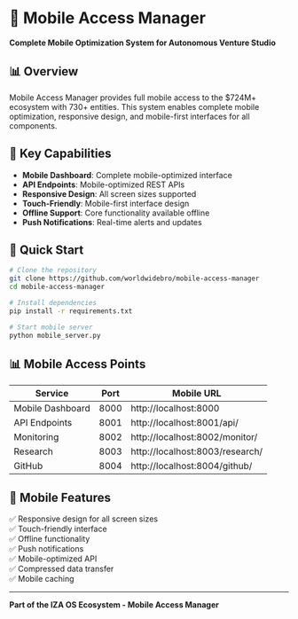 # 📱 Mobile Access Manager

**Complete Mobile Optimization System for Autonomous Venture Studio**

## 📊 Overview

Mobile Access Manager provides full mobile access to the $724M+ ecosystem with 730+ entities. This system enables complete mobile optimization, responsive design, and mobile-first interfaces for all components.

## 🎯 Key Capabilities

- **Mobile Dashboard**: Complete mobile-optimized interface
- **API Endpoints**: Mobile-optimized REST APIs
- **Responsive Design**: All screen sizes supported
- **Touch-Friendly**: Mobile-first interface design
- **Offline Support**: Core functionality available offline
- **Push Notifications**: Real-time alerts and updates

## 🚀 Quick Start

```bash
# Clone the repository
git clone https://github.com/worldwidebro/mobile-access-manager
cd mobile-access-manager

# Install dependencies
pip install -r requirements.txt

# Start mobile server
python mobile_server.py
```

## 📊 Mobile Access Points

| Service | Port | Mobile URL |
|---------|------|-----------|
| Mobile Dashboard | 8000 | http://localhost:8000 |
| API Endpoints | 8001 | http://localhost:8001/api/ |
| Monitoring | 8002 | http://localhost:8002/monitor/ |
| Research | 8003 | http://localhost:8003/research/ |
| GitHub | 8004 | http://localhost:8004/github/ |

## 🎯 Mobile Features

✅ Responsive design for all screen sizes  
✅ Touch-friendly interface  
✅ Offline functionality  
✅ Push notifications  
✅ Mobile-optimized API  
✅ Compressed data transfer  
✅ Mobile caching  

---

**Part of the IZA OS Ecosystem - Mobile Access Manager**
